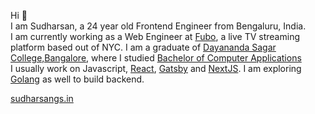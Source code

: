 Hi 👋   
I am Sudharsan, a 24 year old Frontend Engineer from Bengaluru, India.  
I am currently working as a Web Engineer at [Fubo](https://fubo.tv), a live TV streaming platform based out of NYC.
I am a graduate of [Dayananda Sagar College,Bangalore](https://dscasc.edu.in/), where I studied [Bachelor of Computer Applications](https://dscasc.edu.in/departments/computer-applications/bca)   
I usually work on Javascript, [React](https://www.reactjs.org), [Gatsby](https://www.gatsbyjs.com) and [NextJS](https://nextjs.org/). I am exploring [Golang](https://go.dev/) as well to build backend.

[sudharsangs.in](https://www.sudharsangs.in)




